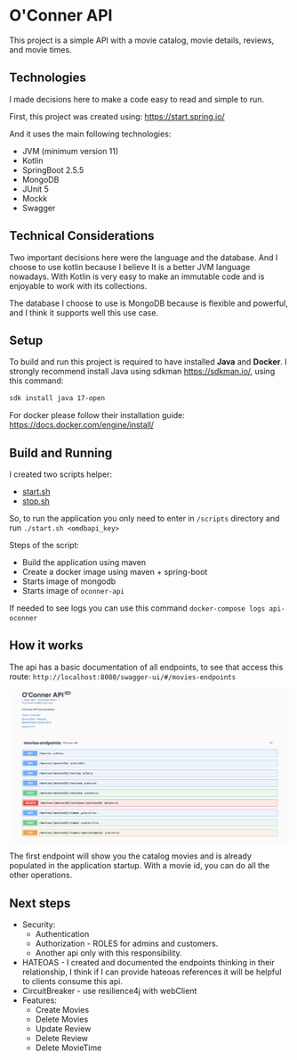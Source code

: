 # O'Conner API

This project is a simple API with a movie catalog, movie details, reviews, and movie times.

## Technologies

I made decisions here to make a code easy to read and simple to run.

First, this project was created using: https://start.spring.io/

And it uses the main following technologies:
- JVM (minimum version 11)
- Kotlin
- SpringBoot 2.5.5
- MongoDB
- JUnit 5
- Mockk
- Swagger

## Technical Considerations

Two important decisions here were the language and the database. And I choose to use kotlin because I believe It is a better JVM language nowadays.
With Kotlin is very easy to make an immutable code and is enjoyable to work with its collections.

The database I choose to use is MongoDB because is flexible and powerful, and I think it supports well this use case.

## Setup

To build and run this project is required to have installed **Java** and **Docker**.
I strongly recommend install Java using sdkman https://sdkman.io/, using this command:
```sh
sdk install java 17-open
```
For docker please follow their installation guide: https://docs.docker.com/engine/install/

## Build and Running

I created two scripts helper: 
- [start.sh](/scripts/start.sh)
- [stop.sh](/scripts/stop.sh)

So, to run the application you only need to enter in `/scripts` directory and run `./start.sh <omdbapi_key>`

Steps of the script:
- Build the application using maven 
- Create a docker image using maven + spring-boot 
- Starts image of mongodb
- Starts image of `oconner-api`

If needed to see logs you can use this command `docker-compose logs api-oconner`

## How it works

The api has a basic documentation of all endpoints, to see that access this route:
`http://localhost:8080/swagger-ui/#/movies-endpoints`

![Home](./docs/home.png)

The first endpoint will show you the catalog movies and is already populated in the application startup.
With a movie id, you can do all the other operations.

## Next steps

- Security:
  - Authentication
  - Authorization - ROLES for admins and customers.
  - Another api only with this responsibility.
- HATEOAS - I created and documented the endpoints thinking in their relationship, I think if I can provide hateoas references it will be helpful to clients consume this api.
- CircuitBreaker - use resilience4j with webClient
- Features: 
  - Create Movies
  - Delete Movies
  - Update Review
  - Delete Review
  - Delete MovieTime